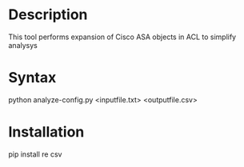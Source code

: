 # Description
This tool performs expansion of Cisco ASA objects in ACL to simplify analysys

# Syntax 
python analyze-config.py <inputfile.txt> <outputfile.csv>

# Installation 
pip install re csv
